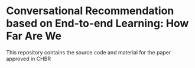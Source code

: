 # Conversational Recommendation based on End-to-end Learning: How Far Are We
This repository contains the source code and material for the paper approved in CHBR
